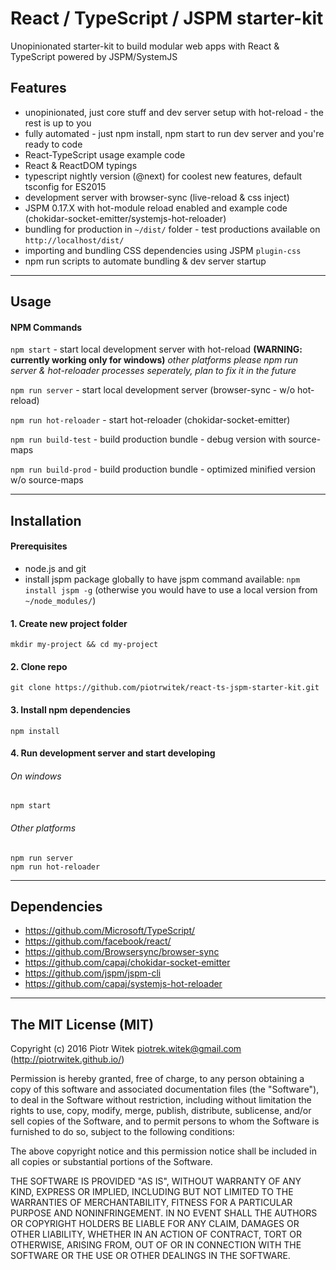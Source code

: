 # React / TypeScript / JSPM starter-kit
Unopinionated starter-kit to build modular web apps with React & TypeScript powered by JSPM/SystemJS

## Features
- unopinionated, just core stuff and dev server setup with hot-reload - the rest is up to you
- fully automated - just npm install, npm start to run dev server and you're ready to code
- React-TypeScript usage example code
- React & ReactDOM typings
- typescript nightly version (@next) for coolest new features, default tsconfig for ES2015
- development server with browser-sync (live-reload & css inject)
- JSPM 0.17.X with hot-module reload enabled and example code (chokidar-socket-emitter/systemjs-hot-reloader)
- bundling for production in `~/dist/` folder - test productions available on `http://localhost/dist/`
- importing and bundling CSS dependencies using JSPM `plugin-css`
- npm run scripts to automate bundling & dev server startup

---

## Usage

#### NPM Commands

`npm start` - start local development server with hot-reload **(WARNING: currently working only for windows)**
*other platforms please npm run server & hot-reloader processes seperately, plan to fix it in the future*

`npm run server` - start local development server (browser-sync - w/o hot-reload)

`npm run hot-reloader` - start hot-reloader (chokidar-socket-emitter)
    
`npm run build-test` - build production bundle - debug version with source-maps
    
`npm run build-prod` - build production bundle - optimized minified version w/o source-maps

---

## Installation

#### Prerequisites
- node.js and git
- install jspm package globally to have jspm command available: `npm install jspm -g` (otherwise you would have to use a local version from `~/node_modules/`)
    

#### 1. Create new project folder
    mkdir my-project && cd my-project

#### 2. Clone repo
    git clone https://github.com/piotrwitek/react-ts-jspm-starter-kit.git

#### 3. Install npm dependencies
    npm install

#### 4. Run development server and start developing
###### On windows
    npm start
###### Other platforms
    npm run server
    npm run hot-reloader

---

## Dependencies
- https://github.com/Microsoft/TypeScript/
- https://github.com/facebook/react/
- https://github.com/Browsersync/browser-sync
- https://github.com/capaj/chokidar-socket-emitter
- https://github.com/jspm/jspm-cli
- https://github.com/capaj/systemjs-hot-reloader

---

## The MIT License (MIT)

Copyright (c) 2016 Piotr Witek <piotrek.witek@gmail.com> (http://piotrwitek.github.io/)

Permission is hereby granted, free of charge, to any person obtaining a copy
of this software and associated documentation files (the "Software"), to deal
in the Software without restriction, including without limitation the rights
to use, copy, modify, merge, publish, distribute, sublicense, and/or sell
copies of the Software, and to permit persons to whom the Software is
furnished to do so, subject to the following conditions:

The above copyright notice and this permission notice shall be included in all
copies or substantial portions of the Software.

THE SOFTWARE IS PROVIDED "AS IS", WITHOUT WARRANTY OF ANY KIND, EXPRESS OR
IMPLIED, INCLUDING BUT NOT LIMITED TO THE WARRANTIES OF MERCHANTABILITY,
FITNESS FOR A PARTICULAR PURPOSE AND NONINFRINGEMENT. IN NO EVENT SHALL THE
AUTHORS OR COPYRIGHT HOLDERS BE LIABLE FOR ANY CLAIM, DAMAGES OR OTHER
LIABILITY, WHETHER IN AN ACTION OF CONTRACT, TORT OR OTHERWISE, ARISING FROM,
OUT OF OR IN CONNECTION WITH THE SOFTWARE OR THE USE OR OTHER DEALINGS IN THE
SOFTWARE.
